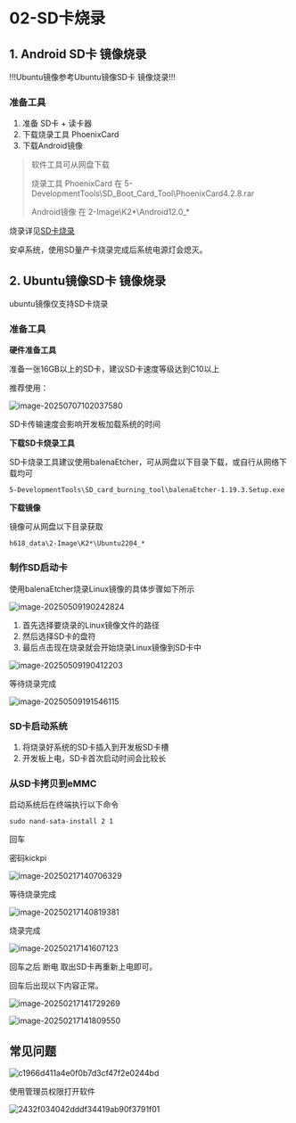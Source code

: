 # 02-SD卡烧录

## 1. Android SD卡 镜像烧录

!!!Ubuntu镜像参考Ubuntu镜像SD卡 镜像烧录!!!

### 准备工具

1. 准备 SD卡 + 读卡器
2. 下载烧录工具 PhoenixCard
3. 下载Android镜像

> 软件工具可从网盘下载
>
> 烧录工具 PhoenixCard 在 5-DevelopmentTools\SD_Boot_Card_Tool\PhoenixCard4.2.8.rar
>
> Android镜像 在 2-Image\K2\*\\Android12.0_\*

烧录详见[SD卡烧录](../../../common/zh/allwinner/SD卡烧录.md)

安卓系统，使用SD量产卡烧录完成后系统电源灯会熄灭。

## 2. Ubuntu镜像SD卡 镜像烧录

ubuntu镜像仅支持SD卡烧录

### 准备工具

**硬件准备工具**

准备一张16GB以上的SD卡，建议SD卡速度等级达到C10以上

推荐使用：

![image-20250707102037580](http://tanzhtanzh.oss-cn-shenzhen.aliyuncs.com/img/image-20250707102037580.png)

SD卡传输速度会影响开发板加载系统的时间



**下载SD卡烧录工具**

SD卡烧录工具建议使用balenaEtcher，可从网盘以下目录下载，或自行从网络下载均可

```
5-DevelopmentTools\SD_card_burning_tool\balenaEtcher-1.19.3.Setup.exe
```



**下载镜像**

镜像可从网盘以下目录获取

```
h618_data\2-Image\K2*\Ubuntu2204_*
```



### 制作SD启动卡

使用balenaEtcher烧录Linux镜像的具体步骤如下所示

![image-20250509190242824](http://tanzhtanzh.oss-cn-shenzhen.aliyuncs.com/img/image-20250509190242824.png)

1. 首先选择要烧录的Linux镜像文件的路径
2. 然后选择SD卡的盘符
3. 最后点击现在烧录就会开始烧录Linux镜像到SD卡中

![image-20250509190412203](http://tanzhtanzh.oss-cn-shenzhen.aliyuncs.com/img/image-20250509190412203.png)

等待烧录完成

![image-20250509191546115](http://tanzhtanzh.oss-cn-shenzhen.aliyuncs.com/img/image-20250509191546115.png)



### SD卡启动系统

1. 将烧录好系统的SD卡插入到开发板SD卡槽
2. 开发板上电，SD卡首次启动时间会比较长



### 从SD卡拷贝到eMMC

启动系统后在终端执行以下命令

```shell
sudo nand-sata-install 2 1
```

回车

密码kickpi

![image-20250217140706329](http://tanzhtanzh.oss-cn-shenzhen.aliyuncs.com/img/image-20250217140706329.png)

等待烧录完成

![image-20250217140819381](http://tanzhtanzh.oss-cn-shenzhen.aliyuncs.com/img/image-20250217140819381.png)

烧录完成

![image-20250217141607123](http://tanzhtanzh.oss-cn-shenzhen.aliyuncs.com/img/image-20250217141607123.png)

回车之后 断电 取出SD卡再重新上电即可。

回车后出现以下内容正常。

![image-20250217141729269](http://tanzhtanzh.oss-cn-shenzhen.aliyuncs.com/img/image-20250217141729269.png)



![image-20250217141809550](http://tanzhtanzh.oss-cn-shenzhen.aliyuncs.com/img/image-20250217141809550.png)



## 常见问题

![c1966d411a4e0f0b7d3cf47f2e0244bd](http://tanzhtanzh.oss-cn-shenzhen.aliyuncs.com/img/c1966d411a4e0f0b7d3cf47f2e0244bd.png)

使用管理员权限打开软件

![2432f034042dddf34419ab90f3791f01](http://tanzhtanzh.oss-cn-shenzhen.aliyuncs.com/img/2432f034042dddf34419ab90f3791f01.png)
